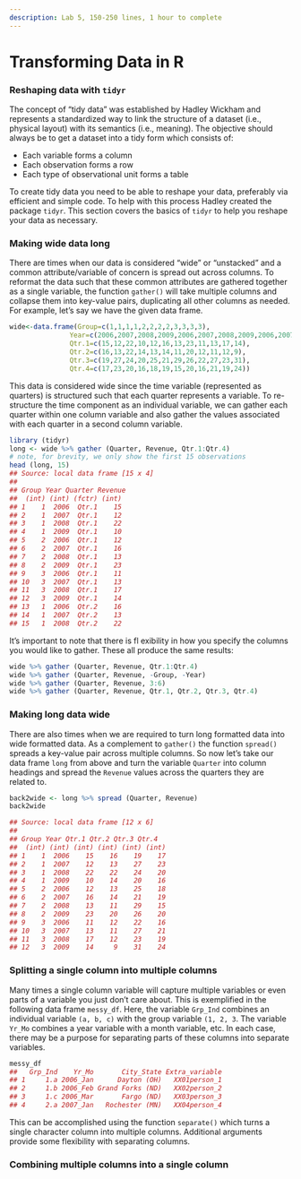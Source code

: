```yaml
---
description: Lab 5, 150-250 lines, 1 hour to complete
---
```


# Transforming Data in R

### Reshaping data with `tidyr`

The concept of “tidy data” was established by Hadley Wickham and represents a standardized way to link the structure of a dataset (i.e., physical layout) with its semantics (i.e., meaning). The objective should always be to get a dataset into a tidy form which consists of:

* Each variable forms a column
* Each observation forms a row
* Each type of observational unit forms a table&#x20;

To create tidy data you need to be able to reshape your data, preferably via efficient and simple code. To help with this process Hadley created the package `tidyr`. This section covers the basics of `tidyr` to help you reshape your data as necessary.

### Making wide data long

There are times when our data is considered “wide” or “unstacked” and a common attribute/variable of concern is spread out across columns. To reformat the data such that these common attributes are gathered together as a single variable, the function `gather()` will take multiple columns and collapse them into key-value pairs, duplicating all other columns as needed. For example, let’s say we have the given data frame.

```r
wide<-data.frame(Group=c(1,1,1,1,2,2,2,2,3,3,3,3),
               Year=c(2006,2007,2008,2009,2006,2007,2008,2009,2006,2007,2008,2009),
               Qtr.1=c(15,12,22,10,12,16,13,23,11,13,17,14),
               Qtr.2=c(16,13,22,14,13,14,11,20,12,11,12,9),
               Qtr.3=c(19,27,24,20,25,21,29,26,22,27,23,31),
               Qtr.4=c(17,23,20,16,18,19,15,20,16,21,19,24))
```

This data is considered wide since the time variable (represented as quarters) is structured such that each quarter represents a variable. To re-structure the time component as an individual variable, we can gather each quarter within one column variable and also gather the values associated with each quarter in a second column variable.

```r
library (tidyr)
long <- wide %>% gather (Quarter, Revenue, Qtr.1:Qtr.4)
# note, for brevity, we only show the first 15 observations
head (long, 15)
## Source: local data frame [15 x 4]
##
## Group Year Quarter Revenue
##  (int) (int) (fctr) (int)
## 1    1  2006  Qtr.1    15
## 2    1  2007  Qtr.1    12
## 3    1  2008  Qtr.1    22
## 4    1  2009  Qtr.1    10
## 5    2  2006  Qtr.1    12
## 6    2  2007  Qtr.1    16
## 7    2  2008  Qtr.1    13
## 8    2  2009  Qtr.1    23
## 9    3  2006  Qtr.1    11
## 10   3  2007  Qtr.1    13
## 11   3  2008  Qtr.1    17
## 12   3  2009  Qtr.1    14
## 13   1  2006  Qtr.2    16
## 14   1  2007  Qtr.2    13
## 15   1  2008  Qtr.2    22
```

It’s important to note that there is fl exibility in how you specify the columns you would like to gather. These all produce the same results:

```r
wide %>% gather (Quarter, Revenue, Qtr.1:Qtr.4)
wide %>% gather (Quarter, Revenue, -Group, -Year)
wide %>% gather (Quarter, Revenue, 3:6)
wide %>% gather (Quarter, Revenue, Qtr.1, Qtr.2, Qtr.3, Qtr.4)
```

### Making long data wide

There are also times when we are required to turn long formatted data into wide formatted data. As a complement to `gather()` the function `spread()` spreads a key-value pair across multiple columns. So now let’s take our data frame `long` from above and turn the variable `Quarter` into column headings and spread the `Revenue` values across the quarters they are related to.

```r
back2wide <- long %>% spread (Quarter, Revenue)
back2wide

## Source: local data frame [12 x 6]
##
## Group Year Qtr.1 Qtr.2 Qtr.3 Qtr.4
##  (int) (int) (int) (int) (int) (int)
## 1    1  2006    15    16    19    17
## 2    1  2007    12    13    27    23
## 3    1  2008    22    22    24    20
## 4    1  2009    10    14    20    16
## 5    2  2006    12    13    25    18
## 6    2  2007    16    14    21    19
## 7    2  2008    13    11    29    15
## 8    2  2009    23    20    26    20
## 9    3  2006    11    12    22    16
## 10   3  2007    13    11    27    21
## 11   3  2008    17    12    23    19
## 12   3  2009    14     9    31    24
```

### Splitting a single column into multiple columns

Many times a single column variable will capture multiple variables or even parts of a variable you just don’t care about. This is exemplified in the following data frame `messy_df`. Here, the variable `Grp_Ind` combines an individual variable `(a, b, c)` with the group variable `(1, 2, 3`. The variable `Yr_Mo` combines a year variable with a month variable, etc. In each case, there may be a purpose for separating parts of these columns into separate variables.

```r
messy_df
##   Grp_Ind    Yr_Mo       City_State Extra_variable
## 1     1.a 2006_Jan      Dayton (OH)   XX01person_1
## 2     1.b 2006_Feb Grand Forks (ND)   XX02person_2
## 3     1.c 2006_Mar       Fargo (ND)   XX03person_3
## 4     2.a 2007_Jan   Rochester (MN)   XX04person_4
```

This can be accomplished using the function `separate()` which turns a single character column into multiple columns. Additional arguments provide some flexibility with separating columns.

### Combining multiple columns into a single column



